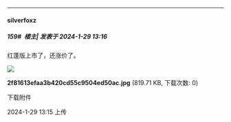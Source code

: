 
*****

####  silverfoxz  
##### 159#         楼主| 发表于 2024-1-29 13:16

红蓬版上市了，还涨价了。

<img src="https://img.saraba1st.com/forum/202401/29/131526z0zx34pud0mdxvhb.jpg" referrerpolicy="no-referrer">

<strong>2f81613efaa3b420cd55c9504ed50ac.jpg</strong> (819.71 KB, 下载次数: 0)

下载附件

2024-1-29 13:15 上传

